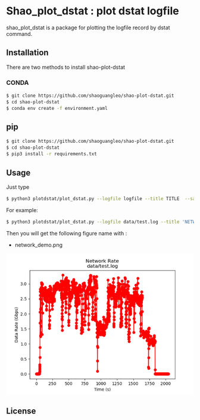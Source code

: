 # Shao_plot_dstat : plot dstat logfile

shao_plot_dstat is a package for plotting the logfile record by dstat command.

## Installation

There are two methods to install shao-plot-dstat

### CONDA

```bash
$ git clone https://github.com/shaoguangleo/shao-plot-dstat.git
$ cd shao-plot-dstat
$ conda env create -f environment.yaml
```

## pip

```bash
$ git clone https://github.com/shaoguangleo/shao-plot-dstat.git
$ cd shao-plot-dstat
$ pip3 install -r requirements.txt
```


## Usage

Just type

```bash
$ python3 plotdstat/plot_dstat.py --logfile logfile --title TITLE  --saveplot out 
```

For example:

```bash
$ python3 plotdstat/plot_dstat.py --logfile data/test.log --title 'NETWORK DEMO' --saveplot network_demo --debug
```

Then you will get the following figure name with :

- network_demo.png

![](images/network_demo.png)


## License
